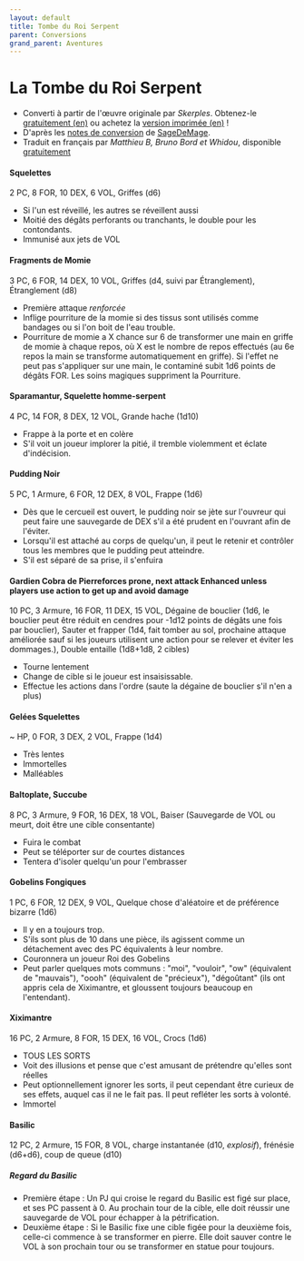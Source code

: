 ```yaml
---
layout: default
title: Tombe du Roi Serpent
parent: Conversions
grand_parent: Aventures
---
```


# La Tombe du Roi Serpent

- Converti à partir de l'œuvre originale par _Skerples_. Obtenez-le [gratuitement (en)](https://coinsandscrolls.blogspot.com/2017/06/osr-tomb-of-serpent-kings-megapost.html) ou achetez la [version imprimée (en)](https://www.drivethrurpg.com/product/252934/Tomb-of-the-Serpent-Kings--Deluxe-Print-Edition) !
- D'après les [notes de conversion](https://docs.google.com/document/d/16d1F-V0i1GrcYu0Ug2UfPC1Uy7FVbYef7sp1CqWTGLA) de [SageDeMage](https://sagedamage.itch.io/).
- Traduit en français par *Matthieu B, Bruno Bord et Whidou*, disponible [gratuitement](https://www.whidou.fr/la-tombe-des-rois-serpents.html)

#### Squelettes
2 PC, 8 FOR, 10 DEX, 6 VOL, Griffes (d6)
- Si l'un est réveillé, les autres se réveillent aussi
- Moitié des dégâts perforants ou tranchants, le double pour les contondants.
- Immunisé aux jets de VOL

#### Fragments de Momie
3 PC, 6 FOR, 14 DEX, 10 VOL, Griffes (d4, suivi par Étranglement), Étranglement (d8)
- Première attaque *renforcée*
- Inflige pourriture de la momie si des tissus sont utilisés comme bandages ou si l'on boit de l'eau trouble.
- Pourriture de momie a X chance sur 6 de transformer une main en griffe de momie à chaque repos, où X est le nombre de repos effectués (au 6e repos la main se transforme automatiquement en griffe). Si l'effet ne peut pas s'appliquer sur une main, le contaminé subit 1d6 points de dégâts FOR. Les soins magiques suppriment la Pourriture.

####  Sparamantur, Squelette homme-serpent
4 PC, 14 FOR, 8 DEX, 12 VOL, Grande hache (1d10)
- Frappe à la porte et en colère
- S'il voit un joueur implorer la pitié, il tremble violemment et éclate d'indécision.

####  Pudding Noir
5 PC, 1 Armure, 6 FOR, 12 DEX, 8 VOL, Frappe (1d6)
- Dès que le cercueil est ouvert, le pudding noir se jète sur l'ouvreur qui peut faire une sauvegarde de DEX s'il a été prudent en l'ouvrant afin de l'éviter.
- Lorsqu'il est attaché au corps de quelqu'un, il peut le retenir et contrôler tous les membres que le pudding peut atteindre.
- S'il est séparé de sa prise, il s'enfuira

####  Gardien Cobra de Pierreforces prone, next attack Enhanced unless players use action to get up and avoid damage
10 PC, 3 Armure, 16 FOR, 11 DEX, 15 VOL, Dégaine de bouclier (1d6, le bouclier peut être réduit en cendres pour -1d12 points de dégâts une fois par bouclier), Sauter et frapper (1d4, fait tomber au sol, prochaine attaque améliorée sauf si les joueurs utilisent une action pour se relever et éviter les dommages.), Double entaille (1d8+1d8, 2 cibles)
- Tourne lentement
- Change de cible si le joueur est insaisissable.
- Effectue les actions dans l'ordre (saute la dégaine de bouclier s'il n'en a plus)

####  Gelées Squelettes
~ HP, 0 FOR, 3 DEX, 2 VOL, Frappe (1d4)
- Très lentes
- Immortelles
- Malléables

####  Baltoplate, Succube
8 PC, 3 Armure, 9 FOR, 16 DEX, 18 VOL, Baiser (Sauvegarde de VOL ou meurt, doit être une cible consentante)
- Fuira le combat
- Peut se téléporter sur de courtes distances
- Tentera d'isoler quelqu'un pour l'embrasser

####  Gobelins Fongiques
1 PC, 6 FOR, 12 DEX, 9 VOL, Quelque chose d'aléatoire et de préférence bizarre (1d6)
- Il y en a toujours trop.
- S'ils sont plus de 10 dans une pièce, ils agissent comme un détachement avec des PC équivalents à leur nombre.
- Couronnera un joueur Roi des Gobelins
- Peut parler quelques mots communs : "moi", "vouloir", "ow" (équivalent de "mauvais"), "oooh" (équivalent de "précieux"), "dégoûtant" (ils ont appris cela de Xiximantre, et gloussent toujours beaucoup en l'entendant).

####  Xiximantre
16 PC, 2 Armure, 8 FOR, 15 DEX, 16 VOL, Crocs (1d6)
- TOUS LES SORTS
- Voit des illusions et pense que c'est amusant de prétendre qu'elles sont réelles
- Peut optionnellement ignorer les sorts, il peut cependant être curieux de ses effets, auquel cas il ne le fait pas. Il peut refléter les sorts à volonté.
- Immortel

#### Basilic

12 PC, 2 Armure, 15 FOR, 8 VOL, charge instantanée (d10, _explosif_), frénésie (d6+d6), coup de queue (d10)

##### Regard du Basilic
- Première étape : Un PJ qui croise le regard du Basilic est figé sur place, et ses PC passent à 0. Au prochain tour de la cible, elle doit réussir une sauvegarde de VOL pour échapper à la pétrification.
- Deuxième étape : Si le Basilic fixe une cible figée pour la deuxième fois, celle-ci commence à se transformer en pierre. Elle doit sauver contre le VOL à son prochain tour ou se transformer en statue pour toujours.